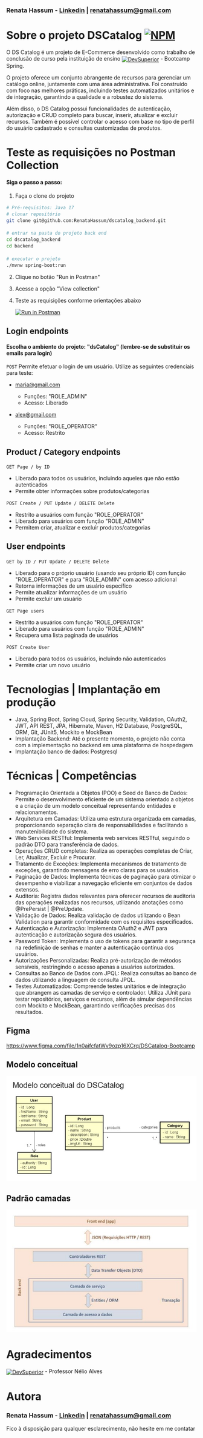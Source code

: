 ### Renata Hassum - [Linkedin](https://www.linkedin.com/in/renataviottohassumdev) | renatahassum@gmail.com

# Sobre o projeto DSCatalog [![NPM](https://img.shields.io/npm/l/react)](https://github.com/RenataHassum/dscatalog_backend/blob/main/LICENSE)

O DS Catalog é um projeto de E-Commerce desenvolvido como trabalho de conclusão de curso pela instituição de ensino <a href="https://devsuperior.com.br/cursos"><img align="center" height="16" alt="DevSuperior" src="https://devsuperior.com.br/_next/static/images/logo-white-10059e26f600604a7b5bd7782ed7550c.svg"></a> - Bootcamp Spring.

O projeto oferece um conjunto abrangente de recursos para gerenciar um catálogo online, juntamente com uma área administrativa. Foi construído com foco nas melhores práticas, incluindo testes automatizados unitários e de integração, garantindo a qualidade e a robustez do sistema.

Além disso, o DS Catalog possui funcionalidades de autenticação, autorização e CRUD completo para buscar, inserir, atualizar e excluir recursos. Também é possível controlar o acesso com base no tipo de perfil do usuário cadastrado e consultas customizadas de produtos.

# Teste as requisições no Postman Collection
#### Siga o passo a passo:
1) Faça o clone do projeto
```bash
# Pré-requisitos: Java 17
# clonar repositório
git clone git@github.com:RenataHassum/dscatalog_backend.git

# entrar na pasta do projeto back end
cd dscatalog_backend
cd backend

# executar o projeto
./mvnw spring-boot:run
```
2) Clique no botão "Run in Postman"
3) Acesse a opção "View collection"
4) Teste as requisições conforme orientações abaixo
   
      [![Run in Postman](https://run.pstmn.io/button.svg)](https://app.getpostman.com/run-collection/22138191-38e89ef4-e2b8-4590-8b07-15587c945047?action=collection%2Ffork&source=rip_markdown&collection-url=entityId%3D22138191-38e89ef4-e2b8-4590-8b07-15587c945047%26entityType%3Dcollection%26workspaceId%3D848c5366-5e58-43d6-8f78-6e9d5bcd5d4e)

## Login endpoints
#### Escolha o ambiente do projeto: "dsCatalog" (lembre-se de substituir os emails para login)

`POST` Permite efetuar o login de um usuário. Utilize as seguintes credenciais para teste:
- maria@gmail.com
  - Funções: "ROLE_ADMIN"
  - Acesso: Liberado

- alex@gmail.com
  - Funções: "ROLE_OPERATOR"
  - Acesso: Restrito

## Product / Category endpoints
`GET Page / by ID`
- Liberado para todos os usuários, incluindo aqueles que não estão autenticados
- Permite obter informações sobre produtos/categorias

`POST Create / PUT Update / DELETE Delete`
- Restrito a usuários com função "ROLE_OPERATOR"
- Liberado para usuários com função "ROLE_ADMIN"
- Permitem criar, atualizar e excluir produtos/categorias

## User endpoints
`GET by ID / PUT Update / DELETE Delete`
- Liberado para o próprio usuário (usando seu próprio ID) com função "ROLE_OPERATOR" e para "ROLE_ADMIN" com acesso adicional
- Retorna informações de um usuário específico
- Permite atualizar informações de um usuário
- Permite excluir um usuário

`GET Page users`
- Restrito a usuários com função "ROLE_OPERATOR"
- Liberado para usuários com função "ROLE_ADMIN"
- Recupera uma lista paginada de usuários

`POST Create User`
- Liberado para todos os usuários, incluindo não autenticados
- Permite criar um novo usuário


# Tecnologias | Implantação em produção
- Java, Spring Boot, Spring Cloud, Spring Security, Validation, OAuth2, JWT, API REST, JPA, Hibernate, Maven, H2 Database, PostgreSQL, ORM, Git, JUnit5, Mockito e MockBean
- Implantação Backend: Até o presente momento, o projeto não conta com a implementação no backend em uma plataforma de hospedagem
- Implantação banco de dados: Postgresql

# Técnicas | Competências
- Programação Orientada a Objetos (POO) e Seed de Banco de Dados: Permite o desenvolvimento eficiente de um sistema orientado a objetos e a criação de um modelo conceitual representando entidades e relacionamentos.
- Arquitetura em Camadas: Utiliza uma estrutura organizada em camadas, proporcionando separação clara de responsabilidades e facilitando a manutenibilidade do sistema.
- Web Services RESTful: Implementa web services RESTful, seguindo o padrão DTO para transferência de dados.
- Operações CRUD completas: Realiza as operações completas de Criar, Ler, Atualizar, Excluir e Procurar.
- Tratamento de Exceções: Implementa mecanismos de tratamento de exceções, garantindo mensagens de erro claras para os usuários.
- Paginação de Dados: Implementa técnicas de paginação para otimizar o desempenho e viabilizar a navegação eficiente em conjuntos de dados extensos.
- Auditoria: Registra dados relevantes para oferecer recursos de auditoria das operações realizadas nos recursos, utilizando anotações como @PrePersist | @PreUpdate.
- Validação de Dados: Realiza validação de dados utilizando o Bean Validation para garantir conformidade com os requisitos especificados.
- Autenticação e Autorização: Implementa OAuth2 e JWT para autenticação e autorização segura dos usuários.
- Password Token: Implementa o uso de tokens para garantir a segurança na redefinição de senhas e manter a autenticação contínua dos usuários.
- Autorizações Personalizadas: Realiza pré-autorização de métodos sensíveis, restringindo o acesso apenas a usuários autorizados.
- Consultas ao Banco de Dados com JPQL: Realiza consultas ao banco de dados utilizando a linguagem de consulta JPQL.
- Testes Automatizados: Compreende testes unitários e de integração que abrangem as camadas de serviço e controlador. Utiliza JUnit para testar repositórios, serviços e recursos, além de simular dependências com Mockito e MockBean, garantindo verificações precisas dos resultados.

## Figma
https://www.figma.com/file/1n0aifcfatWv9ozp16XCrq/DSCatalog-Bootcamp

## Modelo conceitual
![Modelo Conceitual](https://github.com/RenataHassum/assets/blob/main/dscatalog_assets/modelo_conceitual.jpg?raw=true)

## Padrão camadas
![Padrão camadas](https://github.com/RenataHassum/assets/blob/main/padrao_camadas.jpg?raw=true)

# Agradecimentos
<a href="https://devsuperior.com.br/cursos"><img align="center" height="16" alt="DevSuperior" src="https://devsuperior.com.br/_next/static/images/logo-white-10059e26f600604a7b5bd7782ed7550c.svg"></a> - Professor Nélio Alves

# Autora
### Renata Hassum - [Linkedin](https://www.linkedin.com/in/renataviottohassumdev) | renatahassum@gmail.com
Fico à disposição para qualquer esclarecimento, não hesite em me contatar
